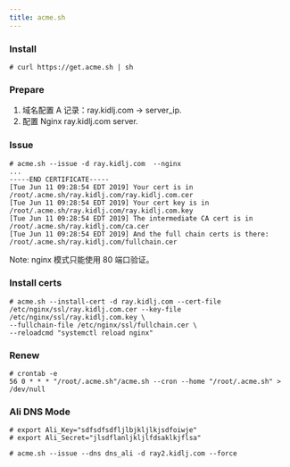 ```yaml
---
title: acme.sh
---
```


### Install

    # curl https://get.acme.sh | sh

### Prepare

1. 域名配置 A 记录：ray.kidlj.com -> server_ip.
2. 配置 Nginx ray.kidlj.com server.

### Issue

    # acme.sh --issue -d ray.kidlj.com  --nginx
    ...
    -----END CERTIFICATE-----
    [Tue Jun 11 09:28:54 EDT 2019] Your cert is in  /root/.acme.sh/ray.kidlj.com/ray.kidlj.com.cer 
    [Tue Jun 11 09:28:54 EDT 2019] Your cert key is in  /root/.acme.sh/ray.kidlj.com/ray.kidlj.com.key 
    [Tue Jun 11 09:28:54 EDT 2019] The intermediate CA cert is in  /root/.acme.sh/ray.kidlj.com/ca.cer 
    [Tue Jun 11 09:28:54 EDT 2019] And the full chain certs is there:  /root/.acme.sh/ray.kidlj.com/fullchain.cer 

Note: nginx 模式只能使用 80 端口验证。

### Install certs

    # acme.sh --install-cert -d ray.kidlj.com --cert-file /etc/nginx/ssl/ray.kidlj.com.cer --key-file /etc/nginx/ssl/ray.kidlj.com.key \
    --fullchain-file /etc/nginx/ssl/fullchain.cer \ 
    --reloadcmd "systemctl reload nginx"

### Renew

    # crontab -e  
    56 0 * * * "/root/.acme.sh"/acme.sh --cron --home "/root/.acme.sh" > /dev/null

### Ali DNS Mode

    # export Ali_Key="sdfsdfsdfljlbjkljlkjsdfoiwje"
    # export Ali_Secret="jlsdflanljkljlfdsaklkjflsa"

    # acme.sh --issue --dns dns_ali -d ray2.kidlj.com --force